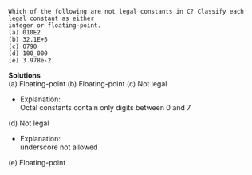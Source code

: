 ```
Which of the following are not legal constants in C? Classify each legal constant as either
integer or floating-point.
(a) 010E2
(b) 32.1E+5
(c) 0790
(d) 100_000
(e) 3.978e-2
```

**Solutions**  
(a) Floating-point
(b) Floating-point
(c) Not legal
- Explanation:  
    Octal constants contain only digits between 0 and 7  

(d) Not legal
- Explanation:  
    underscore not allowed

(e) Floating-point